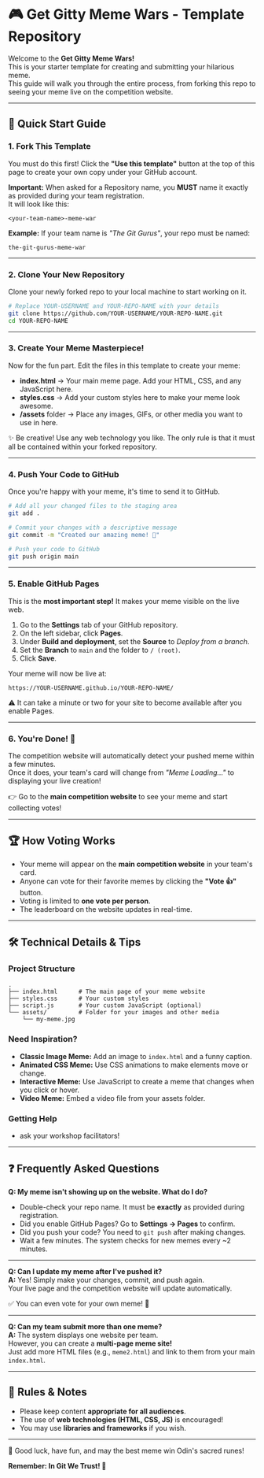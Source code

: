 # 🎮 Get Gitty Meme Wars - Template Repository

Welcome to the **Get Gitty Meme Wars!**  
This is your starter template for creating and submitting your hilarious meme.  
This guide will walk you through the entire process, from forking this repo to seeing your meme live on the competition website.

---

## 🚀 Quick Start Guide

### 1. Fork This Template
You must do this first! Click the **"Use this template"** button at the top of this page to create your own copy under your GitHub account.

**Important:** When asked for a Repository name, you **MUST** name it exactly as provided during your team registration.  
It will look like this:

```
<your-team-name>-meme-war
```

**Example:** If your team name is *"The Git Gurus"*, your repo must be named:

```
the-git-gurus-meme-war
```

---

### 2. Clone Your New Repository
Clone your newly forked repo to your local machine to start working on it.

```bash
# Replace YOUR-USERNAME and YOUR-REPO-NAME with your details
git clone https://github.com/YOUR-USERNAME/YOUR-REPO-NAME.git
cd YOUR-REPO-NAME
```

---

### 3. Create Your Meme Masterpiece!
Now for the fun part. Edit the files in this template to create your meme:

- **index.html** → Your main meme page. Add your HTML, CSS, and any JavaScript here.  
- **styles.css** → Add your custom styles here to make your meme look awesome.  
- **/assets** folder → Place any images, GIFs, or other media you want to use in here.  

✨ Be creative! Use any web technology you like. The only rule is that it must all be contained within your forked repository.

---

### 4. Push Your Code to GitHub
Once you're happy with your meme, it's time to send it to GitHub.

```bash
# Add all your changed files to the staging area
git add .

# Commit your changes with a descriptive message
git commit -m "Created our amazing meme! 🚀"

# Push your code to GitHub
git push origin main
```

---

### 5. Enable GitHub Pages
This is the **most important step!** It makes your meme visible on the live web.

1. Go to the **Settings** tab of your GitHub repository.  
2. On the left sidebar, click **Pages**.  
3. Under **Build and deployment**, set the **Source** to *Deploy from a branch*.  
4. Set the **Branch** to `main` and the folder to `/ (root)`.  
5. Click **Save**.  

Your meme will now be live at:

```
https://YOUR-USERNAME.github.io/YOUR-REPO-NAME/
```

⚠️ It can take a minute or two for your site to become available after you enable Pages.

---

### 6. You're Done! 🎉
The competition website will automatically detect your pushed meme within a few minutes.  
Once it does, your team's card will change from *"Meme Loading..."* to displaying your live creation!

👉 Go to the **main competition website** to see your meme and start collecting votes!

---

## 🏆 How Voting Works
- Your meme will appear on the **main competition website** in your team's card.  
- Anyone can vote for their favorite memes by clicking the **"Vote 👍"** button.  
- Voting is limited to **one vote per person**.  
- The leaderboard on the website updates in real-time.  

---

## 🛠️ Technical Details & Tips

### Project Structure
```
.
├── index.html      # The main page of your meme website
├── styles.css      # Your custom styles
├── script.js       # Your custom JavaScript (optional)
└── assets/         # Folder for your images and other media
    └── my-meme.jpg
```

### Need Inspiration?
- **Classic Image Meme:** Add an image to `index.html` and a funny caption.  
- **Animated CSS Meme:** Use CSS animations to make elements move or change.  
- **Interactive Meme:** Use JavaScript to create a meme that changes when you click or hover.  
- **Video Meme:** Embed a video file from your assets folder.  

### Getting Help
- ask your workshop facilitators!  

---

## ❓ Frequently Asked Questions

**Q: My meme isn't showing up on the website. What do I do?**  
- Double-check your repo name. It must be **exactly** as provided during registration.  
- Did you enable GitHub Pages? Go to **Settings → Pages** to confirm.  
- Did you push your code? You need to `git push` after making changes.  
- Wait a few minutes. The system checks for new memes every ~2 minutes.  

---

**Q: Can I update my meme after I've pushed it?**  
**A:** Yes! Simply make your changes, commit, and push again.  
Your live page and the competition website will update automatically.  

✅ You can even vote for your own meme! 🎉  

---

**Q: Can my team submit more than one meme?**  
**A:** The system displays one website per team.  
However, you can create a **multi-page meme site!**  
Just add more HTML files (e.g., `meme2.html`) and link to them from your main `index.html`.  

---

## 📜 Rules & Notes
- Please keep content **appropriate for all audiences**.  
- The use of **web technologies (HTML, CSS, JS)** is encouraged!  
- You may use **libraries and frameworks** if you wish.  

---

🎉 Good luck, have fun, and may the best meme win Odin's sacred runes!  

**Remember: In Git We Trust! 🚀**
